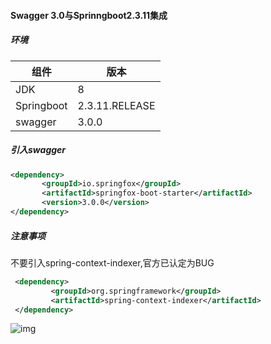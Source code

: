 #### Swagger 3.0与Sprinngboot2.3.11集成

##### 环境

| 组件       | 版本           |
| ---------- | -------------- |
| JDK        | 8              |
| Springboot | 2.3.11.RELEASE |
| swagger    | 3.0.0          |

##### 引入swagger

```xml
<dependency>
       <groupId>io.springfox</groupId>
       <artifactId>springfox-boot-starter</artifactId>
       <version>3.0.0</version>
</dependency>
```

##### 注意事项

不要引入spring-context-indexer,官方已认定为BUG

[Springfox swagger2 @Component does not get indexed by Spring Framework 5 spring-context-indexer]: https://github.com/springfox/springfox/issues/2451

```xml
 <dependency>
         <groupId>org.springframework</groupId>
         <artifactId>spring-context-indexer</artifactId>
 </dependency>
```

![img](https://img2018.cnblogs.com/blog/1642600/201903/1642600-20190325152111154-792892722.png)

